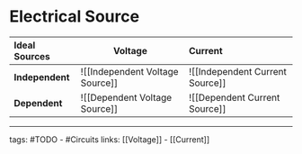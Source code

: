 # Electrical Source

| Ideal Sources   | Voltage                         | Current                         |
|:--------------- | ------------------------------- |:------------------------------- |
| **Independent** | ![[Independent Voltage Source]] | ![[Independent Current Source]] |
| **Dependent**   | ![[Dependent Voltage Source]]   | ![[Dependent Current Source]]   |

---
tags: #TODO - #Circuits 
links: [[Voltage]] - [[Current]]